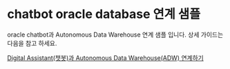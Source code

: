 # chatbot oracle database 연계 샘플 
oracle chatbot과 Autonomous Data Warehouse 연계 샘플 입니다. 
상세 가이드는 다음을 참고 하세요.

[Digital Assistant(챗봇)과 Autonomous Data Warehouse(ADW) 연계하기](https://mee-nam-lee.github.io/chatbot/2019/01/21/chatbot_adw.html)